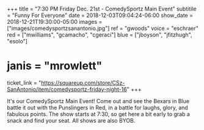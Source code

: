 +++
title = "7:30 PM Friday Dec. 21st - ComedySportz Main Event"
subtitile = "Funny For Everyone"
date = 2018-12-03T09:04:24-06:00
show_date = 2018-12-21T19:30:00-05:00
images = ["images/comedysportzsanantonio.jpg"]
ref = "gwoods"
voice = "eschraer"
red = ["mwilliams", "gcamacho", "cgeraci"]
blue = ["jboyson", "jfitzhugh", "esolo"]
# janis = "mrowlett"


ticket_link = "https://squareup.com/store/CSz-SanAntonio/item/comedysportz-friday-night-16"
+++

It's our ComedySportz Main Event! Come out and see the Bexars in Blue battle it out with the Punslingers in Red, in a battle for laughs, glory, and fabulous points. The show starts at 7:30, so get here a bit early to grab a snack and find your seat. All shows are also BYOB.
